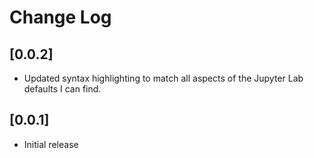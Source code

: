 # Change Log

## [0.0.2]

- Updated syntax highlighting to match all aspects of the Jupyter Lab defaults I can find.

## [0.0.1]

- Initial release

